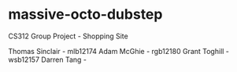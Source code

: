 massive-octo-dubstep
====================

CS312 Group Project - Shopping Site

Thomas Sinclair - mlb12174
Adam McGhie - rgb12180
Grant Toghill - wsb12157
Darren Tang - 
